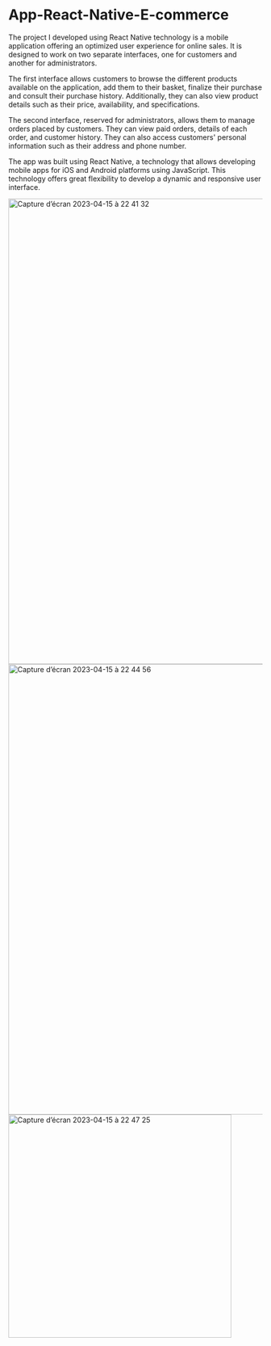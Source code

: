 # App-React-Native-E-commerce

The project I developed using React Native technology is a mobile application offering an optimized user experience for online sales. It is designed to work on two separate interfaces, one for customers and another for administrators.

The first interface allows customers to browse the different products available on the application, add them to their basket, finalize their purchase and consult their purchase history. Additionally, they can also view product details such as their price, availability, and specifications.

The second interface, reserved for administrators, allows them to manage orders placed by customers. They can view paid orders, details of each order, and customer history. They can also access customers' personal information such as their address and phone number.

The app was built using React Native, a technology that allows developing mobile apps for iOS and Android platforms using JavaScript. This technology offers great flexibility to develop a dynamic and responsive user interface.

<img width="922" alt="Capture d’écran 2023-04-15 à 22 41 32" src="https://user-images.githubusercontent.com/94567706/232250197-fa2e6629-9ffa-485d-a55c-19a3bf334b36.png">
<img width="892" alt="Capture d’écran 2023-04-15 à 22 44 56" src="https://user-images.githubusercontent.com/94567706/232250323-ccf3cbc4-6710-46ff-80f3-ad235c982a15.png">
<img width="442" alt="Capture d’écran 2023-04-15 à 22 47 25" src="https://user-images.githubusercontent.com/94567706/232250395-e3945623-989c-47b2-a54a-a3413e075929.png">
 
 
